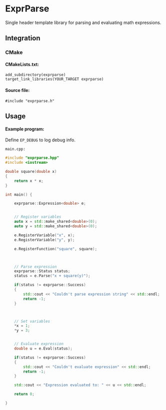 # ExprParse

Single header template library for parsing and evaluating math expressions.  

## Integration
### CMake
#### CMakeLists.txt:  
`add_subdirectory(exprparse)`  
`target_link_libraries(YOUR_TARGET exprparse)`  
#### Source file:  
`#include "exprparse.h"`  

## Usage

#### Example program:  

Define `EP_DEBUG` to log debug info.

`main.cpp:`  

```C++
#include "exprparse.hpp"
#include <iostream>

double square(double x)
{
    return x * x;
}

int main() {

    exprparse::Expression<double> e;


    // Register variables
    auto x = std::make_shared<double>(0);
    auto y = std::make_shared<double>(0);

    e.RegisterVariable("x", x);
    e.RegisterVariable("y", y);

    e.RegisterFunction("square", square);



    // Parse expression
    exprparse::Status status;
    status = e.Parse("x + square(y)");

    if(status != exprparse::Success)
    {
        std::cout << "Couldn't parse expression string" << std::endl;
        return -1;
    }



    // Set variables
    *x = 1;
    *y = 3;


    // Evaluate expression
    double u = e.Eval(status);

    if(status != exprparse::Success)
    {
        std::cout << "Couldn't evaluate expression" << std::endl;
        return -1;
    }

    std::cout << "Expression evaluated to: " << u << std::endl;

    return 0;

}
```
